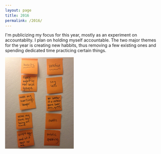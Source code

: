 ```yaml
---
layout: page
title: 2016
permalink: /2016/
---
```


I'm publicizing my focus for this year, mostly as an experiment on accountablity. I plan on holding myself accountable. The two major themes for the year is creating new habbits, thus removing a few existing ones and spending dedicated time practicing certain things.

<img src="/images/2016.jpg" height="300" />

